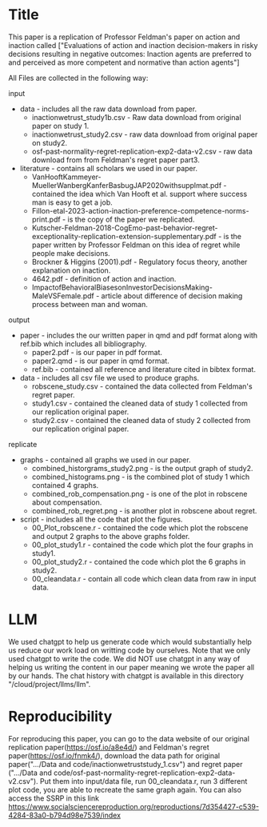 # Title

This paper is a replication of Professor Feldman's paper on action and inaction called ["Evaluations of action and inaction decision-makers in risky decisions resulting in negative outcomes: Inaction agents are preferred to and perceived as more competent and normative than action agents"] 

All Files are collected in the following way: 

input
- data - includes all the raw data download from paper. 
  - inactionwetrust_study1b.csv - Raw data download from original paper on study 1. 
  - inactionwetrust_study2.csv - raw data download from original paper on study2. 
  - osf-past-normality-regret-replication-exp2-data-v2.csv - raw data download from from Feldman's regret paper part3. 
- literature - contains all scholars we used in our paper.
  - VanHooftKammeyer-MuellerWanbergKanferBasbugJAP2020withsupplmat.pdf - contained the idea which Van Hooft et al. support where success man is easy to get a job.
  - Fillon-etal-2023-action-inaction-preference-competence-norms-print.pdf - is the copy of the paper we replicated. 
  - Kutscher-Feldman-2018-CogEmo-past-behavior-regret-exceptionality-replication-extension-supplementary.pdf - is the paper written by Professor Feldman on this idea of regret while people make decisions.
  - Brockner &amp; Higgins (2001).pdf - Regulatory focus theory, another explanation on inaction. 
  - 4642.pdf - definition of action and inaction. 
  - ImpactofBehavioralBiasesonInvestorDecisionsMaking-MaleVSFemale.pdf - article about difference of decision making process between man and woman. 

output
- paper - includes the our written paper in qmd and pdf format along with ref.bib which includes all bibliography. 
  - paper2.pdf - is our paper in pdf format.
  - paper2.qmd - is our paper in qmd format.
  - ref.bib - contained all reference and literature cited in bibtex format. 
- data - includes all csv file we used to produce graphs.
  - robscene_study.csv - contained the data collected from Feldman's regret paper.
  - study1.csv - contained the cleaned data of study 1 collected from our replication original paper.
  - study2.csv - contained the cleaned data of study 2 collected from our replication original paper.

replicate
- graphs - contained all graphs we used in our paper.
  - combined_historgrams_study2.png - is the output graph of study2.
  - combined_histograms.png - is the combined plot of study 1 which contained 4 graphs.
  - combined_rob_compensation.png - is one of the plot in robscene about compensation.
  - combined_rob_regret.png - is another plot in robscene about regret.
- script - includes all the code that plot the figures.
  - 00_Plot_robscene.r - contained the code which plot the robscene and output 2 graphs to the above graphs folder.
  - 00_plot_study1.r - contained the code which plot the four graphs in study1. 
  - 00_plot_study2.r - contained the code which plot the 6 graphs in study2.
  - 00_cleandata.r - contain all code which clean data from raw in input data.
  
# LLM 

We used chatgpt to help us generate code which would substantially help us reduce our work load on writting code by ourselves. Note that we only used chatgpt to write the code. We did NOT use chatgpt in any way of helping us writing the content in our paper meaning we wrote the paper all by our hands. The chat history with chatgpt is available in this directory "/cloud/project/llms/llm". 

# Reproducibility

For reproducing this paper, you can go to the data website of our original replication paper(https://osf.io/a8e4d/) and Feldman's regret paper(https://osf.io/fnmk4/), download the data path for original paper(".../Data and code/inactionwetruststudy_1.csv") and regret paper (".../Data and code/osf-past-normality-regret-replication-exp2-data-v2.csv"). Put them into input/data file, run 00_cleandata.r, run 3 different plot code, you are able to recreate the same graph again. You can also access the SSRP in this link https://www.socialsciencereproduction.org/reproductions/7d354427-c539-4284-83a0-b794d98e7539/index 
